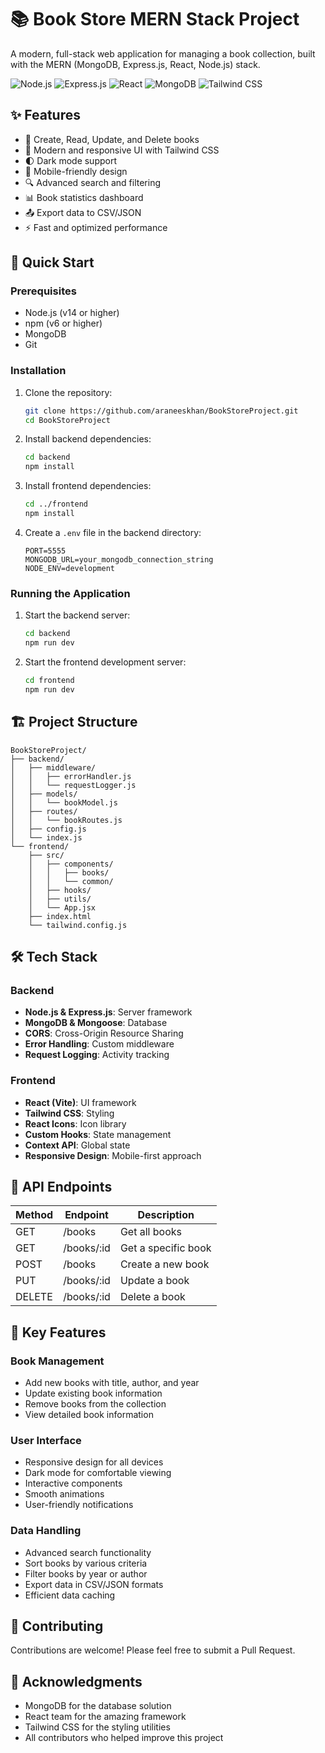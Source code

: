 # 📚 Book Store MERN Stack Project

A modern, full-stack web application for managing a book collection, built with the MERN (MongoDB, Express.js, React, Node.js) stack.

![Node.js](https://img.shields.io/badge/Node.js-339933?style=for-the-badge&logo=nodedotjs&logoColor=white)
![Express.js](https://img.shields.io/badge/Express.js-000000?style=for-the-badge&logo=express&logoColor=white)
![React](https://img.shields.io/badge/React-20232A?style=for-the-badge&logo=react&logoColor=61DAFB)
![MongoDB](https://img.shields.io/badge/MongoDB-47A248?style=for-the-badge&logo=mongodb&logoColor=white)
![Tailwind CSS](https://img.shields.io/badge/Tailwind_CSS-38B2AC?style=for-the-badge&logo=tailwind-css&logoColor=white)

## ✨ Features

- 📖 Create, Read, Update, and Delete books
- 🎨 Modern and responsive UI with Tailwind CSS
- 🌓 Dark mode support
- 📱 Mobile-friendly design
- 🔍 Advanced search and filtering
- 📊 Book statistics dashboard
- 📤 Export data to CSV/JSON
- ⚡ Fast and optimized performance

## 🚀 Quick Start

### Prerequisites

- Node.js (v14 or higher)
- npm (v6 or higher)
- MongoDB
- Git

### Installation

1. Clone the repository:
   ```bash
   git clone https://github.com/araneeskhan/BookStoreProject.git
   cd BookStoreProject
   ```

2. Install backend dependencies:
   ```bash
   cd backend
   npm install
   ```

3. Install frontend dependencies:
   ```bash
   cd ../frontend
   npm install
   ```

4. Create a `.env` file in the backend directory:
   ```env
   PORT=5555
   MONGODB_URL=your_mongodb_connection_string
   NODE_ENV=development
   ```

### Running the Application

1. Start the backend server:
   ```bash
   cd backend
   npm run dev
   ```

2. Start the frontend development server:
   ```bash
   cd frontend
   npm run dev
   ```

## 🏗️ Project Structure

```
BookStoreProject/
├── backend/
│   ├── middleware/
│   │   ├── errorHandler.js
│   │   └── requestLogger.js
│   ├── models/
│   │   └── bookModel.js
│   ├── routes/
│   │   └── bookRoutes.js
│   ├── config.js
│   └── index.js
└── frontend/
    ├── src/
    │   ├── components/
    │   │   ├── books/
    │   │   └── common/
    │   ├── hooks/
    │   ├── utils/
    │   └── App.jsx
    ├── index.html
    └── tailwind.config.js
```

## 🛠️ Tech Stack

### Backend
- **Node.js & Express.js**: Server framework
- **MongoDB & Mongoose**: Database
- **CORS**: Cross-Origin Resource Sharing
- **Error Handling**: Custom middleware
- **Request Logging**: Activity tracking

### Frontend
- **React (Vite)**: UI framework
- **Tailwind CSS**: Styling
- **React Icons**: Icon library
- **Custom Hooks**: State management
- **Context API**: Global state
- **Responsive Design**: Mobile-first approach

## 📝 API Endpoints

| Method | Endpoint    | Description          |
|--------|------------|---------------------|
| GET    | /books     | Get all books       |
| GET    | /books/:id | Get a specific book |
| POST   | /books     | Create a new book   |
| PUT    | /books/:id | Update a book       |
| DELETE | /books/:id | Delete a book       |

## 🌟 Key Features

### Book Management
- Add new books with title, author, and year
- Update existing book information
- Remove books from the collection
- View detailed book information

### User Interface
- Responsive design for all devices
- Dark mode for comfortable viewing
- Interactive components
- Smooth animations
- User-friendly notifications

### Data Handling
- Advanced search functionality
- Sort books by various criteria
- Filter books by year or author
- Export data in CSV/JSON formats
- Efficient data caching

## 🤝 Contributing

Contributions are welcome! Please feel free to submit a Pull Request.

## 🙏 Acknowledgments

- MongoDB for the database solution
- React team for the amazing framework
- Tailwind CSS for the styling utilities
- All contributors who helped improve this project
```
